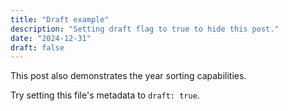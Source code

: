 ```yaml
---
title: "Draft example"
description: "Setting draft flag to true to hide this post."
date: "2024-12-31"
draft: false
---
```


This post also demonstrates the year sorting capabilities.

Try setting this file's metadata to `draft: true`.
